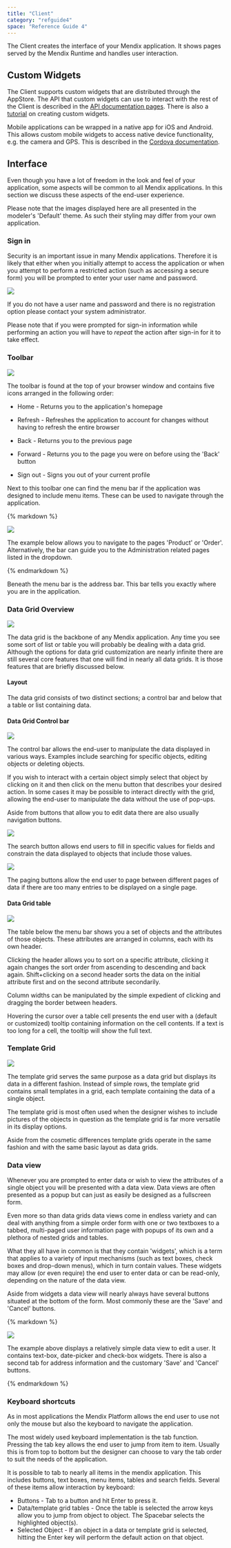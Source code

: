 ```yaml
---
title: "Client"
category: "refguide4"
space: "Reference Guide 4"
---
```

The Client creates the interface of your Mendix application. It shows pages served by the Mendix Runtime and handles user interaction.

## Custom Widgets

The Client supports custom widgets that are distributed through the AppStore. The API that custom widgets can use to interact with the rest of the Client is described in the [API documentation pages](http://apidocs.mendix.com/4/client/). There is also a [tutorial](https://world.mendix.com/display/Tutorials/Custom+Widgets) on creating custom widgets.

Mobile applications can be wrapped in a native app for iOS and Android. This allows custom mobile widgets to access native device functionality, e.g. the camera and GPS. This is described in the [Cordova documentation](#).

## Interface

Even though you have a lot of freedom in the look and feel of your application, some aspects will be common to all Mendix applications. In this section we discuss these aspects of the end-user experience.

Please note that the images displayed here are all presented in the modeler's 'Default' theme. As such their styling may differ from your own application.

### Sign in

Security is an important issue in many Mendix applications. Therefore it is likely that either when you initially attempt to access the application or when you attempt to perform a restricted action (such as accessing a secure form) you will be prompted to enter your user name and password.

![](attachments/4194601/4325412.png)

If you do not have a user name and password and there is no registration option please contact your system administrator.

Please note that if you were prompted for sign-in information while performing an action you will have to _repeat_ the action after sign-in for it to take effect.

### Toolbar

![](attachments/4194601/4325414.png)

The toolbar is found at the top of your browser window and contains five icons arranged in the following order:

*   Home - Returns you to the application's homepage

*   Refresh - Refreshes the application to account for changes without having to refresh the entire browser

*   Back - Returns you to the previous page

*   Forward - Returns you to the page you were on before using the 'Back' button

*   Sign out - Signs you out of your current profile

Next to this toolbar one can find the menu bar if the application was designed to include menu items. These can be used to navigate through the application.

<div class="alert alert-info">{% markdown %}

![](attachments/4194601/4325416.png)

The example below allows you to navigate to the pages 'Product' or 'Order'. Alternatively, the bar can guide you to the Administration related pages listed in the dropdown.

{% endmarkdown %}</div>

Beneath the menu bar is the address bar. This bar tells you exactly where you are in the application.

### Data Grid Overview

![](attachments/4194601/4325409.png)

The data grid is the backbone of any Mendix application. Any time you see some sort of list or table you will probably be dealing with a data grid. Although the options for data grid customization are nearly infinite there are still several core features that one will find in nearly all data grids. It is those features that are briefly discussed below.

#### Layout

The data grid consists of two distinct sections; a control bar and below that a table or list containing data.

#### Data Grid Control bar

![](attachments/4194601/4325415.png)

The control bar allows the end-user to manipulate the data displayed in various ways. Examples include searching for specific objects, editing objects or deleting objects.

If you wish to interact with a certain object simply select that object by clicking on it and then click on the menu button that describes your desired action. In some cases it may be possible to interact directly with the grid, allowing the end-user to manipulate the data without the use of pop-ups.

Aside from buttons that allow you to edit data there are also usually navigation buttons.

![](attachments/4194601/4325418.png)

The search button allows end users to fill in specific values for fields and constrain the data displayed to objects that include those values.

![](attachments/4194601/4325413.png)

The paging buttons allow the end user to page between different pages of data if there are too many entries to be displayed on a single page.

#### Data Grid table

![](attachments/4194601/4325408.png)

The table below the menu bar shows you a set of objects and the attributes of those objects. These attributes are arranged in columns, each with its own header.

Clicking the header allows you to sort on a specific attribute, clicking it again changes the sort order from ascending to descending and back again. Shift+clicking on a second header sorts the data on the initial attribute first and on the second attribute secondarily.

Column widths can be manipulated by the simple expedient of clicking and dragging the border between headers.

Hovering the cursor over a table cell presents the end user with a (default or customized) tooltip containing information on the cell contents. If a text is too long for a cell, the tooltip will show the full text.

### Template Grid

![](attachments/4194601/4325411.png)

The template grid serves the same purpose as a data grid but displays its data in a different fashion. Instead of simple rows, the template grid contains small templates in a grid, each template containing the data of a single object.

The template grid is most often used when the designer wishes to include pictures of the objects in question as the template grid is far more versatile in its display options.

Aside from the cosmetic differences template grids operate in the same fashion and with the same basic layout as data grids.

### Data view

Whenever you are prompted to enter data or wish to view the attributes of a single object you will be presented with a data view. Data views are often presented as a popup but can just as easily be designed as a fullscreen form.

Even more so than data grids data views come in endless variety and can deal with anything from a simple order form with one or two textboxes to a tabbed, multi-paged user information page with popups of its own and a plethora of nested grids and tables.

What they all have in common is that they contain 'widgets', which is a term that applies to a variety of input mechanisms (such as text boxes, check boxes and drop-down menus), which in turn contain values. These widgets may allow (or even require) the end user to enter data or can be read-only, depending on the nature of the data view.

Aside from widgets a data view will nearly always have several buttons situated at the bottom of the form. Most commonly these are the 'Save' and 'Cancel' buttons.

<div class="alert alert-info">{% markdown %}

![](attachments/4194601/4325410.png)

The example above displays a relatively simple data view to edit a user. It contains text-box, date-picker and check-box widgets. There is also a second tab for address information and the customary 'Save' and 'Cancel' buttons.

{% endmarkdown %}</div>

### Keyboard shortcuts

As in most applications the Mendix Platform allows the end user to use not only the mouse but also the keyboard to navigate the application.

The most widely used keyboard implementation is the tab function. Pressing the tab key allows the end user to jump from item to item. Usually this is from top to bottom but the designer can choose to vary the tab order to suit the needs of the application.

It is possible to tab to nearly all items in the mendix application. This includes buttons, text boxes, menu items, tables and search fields. Several of these items allow interaction by keyboard:

*   Buttons - Tab to a button and hit Enter to press it.
*   Data/template grid tables - Once the table is selected the arrow keys allow you to jump from object to object. The Spacebar selects the highlighted object(s).
*   Selected Object - If an object in a data or template grid is selected, hitting the Enter key will perform the default action on that object.